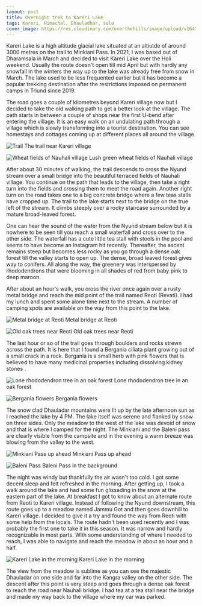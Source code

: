 ```yaml
---
layout: post
title: Overnight trek to Kareri Lake
tags: Kareri, Himachal, Dhauladhar, solo
cover_image: https://res.cloudinary.com/overthehills/image/upload/v1647685532/kareri/kareri-lake.jpg
---
```


Kareri Lake is a high altitude glacial lake situated at an altiutde of around 3000 metres on the trail to Minkiani Pass. In 2021, I was based out of Dharamsala in March and decided to visit Kareri Lake over the Holi weekend. Usually the route doesn't open till mid April but with hardly any snowfall in the winters the way up to the lake was already free from snow in March. The lake used to be less frequented earlier but it has become a popular trekking destination after the restrictions imposed on permanent camps in Triund since 2019. 

The road goes a couple of kilometres beyond Kareri village now but I decided to take the old walking path to get a better look at the village. The path starts in between a couple of shops near the first U-bend after entering the village. It is an easy walk on an undulating path through a village which is slowly transforming into a tourist destination. You can see homestays and cottages coming up at different places all around the village. 

![Trail](https://res.cloudinary.com/overthehills/image/upload/v1647685535/kareri/trail.jpg)
<span class="caption">The trail near Kareri village</span>

![Wheat fields of Nauhali village](https://res.cloudinary.com/overthehills/image/upload/v1647685533/kareri/nauhali.jpg)
<span class="caption">Lush green wheat fields of Nauhali village</span>

After about 30 minutes of walking, the trail descends to cross the Nyund stream over a small bridge into the beautiful terraced fields of Nauhali village. You continue on the path that leads to the village, then take a right turn into the fields and crossing them to meet the road again. Another right turn on the road takes one to a big concrete bridge where a few teas stalls have cropped up. The trail to the lake starts next to the bridge on the true left of the stream. It climbs steeply over a rocky staircase surrounded by a mature broad-leaved forest.

One can hear the sound of the water from the Nyund stream below but it is nowhere to be seen till you reach a small waterfall and cross over to the other side. The waterfall has a cute little tea stall with stools in the pool and seems to have become an Instagram hit recently. Thereafter, the ascent remains steep but becomes less rocky as you go through a dense oak forest till the valley starts to open up. The dense, broad leaved forest gives way to conifers. All along the way, the greenery was interspersed by rhododendrons that were blooming in all shades of red from baby pink to deep maroon. 

After about an hour's walk, you cross the river once again over a rusty metal bridge and reach the mid point of the trail named Reoti (Revati). I had my lunch and spent some alone time next to the stream. A number of camping spots are available on the way from this point to the lake. 

![Metal bridge at Reoti](https://res.cloudinary.com/overthehills/image/upload/v1647685534/kareri/reoti.jpg)
<span class="caption">Metal bridge at Reoti</span>

![Old oak trees near Reoti](https://res.cloudinary.com/overthehills/image/upload/v1647685534/kareri/oak-forest.jpg.jpg)
<span class="caption">Old oak trees near Reoti</span>


The last hour or so of the trail goes through boulders and rocks strewn across the path. It is here that I found a Bergania ciliata plant growing out of a small crack in a rock. Bergania is a small herb with pink flowers that is believed to have many medicinal properties including dissolving kidney stones . 

![Lone rhododendron tree in an oak forest](https://res.cloudinary.com/overthehills/image/upload/v1647685534/kareri/pink-rhododendron.jpg)
<span class="caption">Lone rhododendron tree in an oak forest</span>

![Bergania flowers](https://res.cloudinary.com/overthehills/image/upload/v1647685532/kareri/bergania.jpg)
<span class="caption">Bergania flowers</span>


The snow clad Dhauladar mountains were lit up by the late afternoon sun as I reached the lake by 4 PM. The lake itself was serene and flanked by snow on three sides. Only the meadow to the west of the lake was devoid of snow and that is where I camped for the night. The Minkiani and the Baleni pass are clearly visible from the campsite and in the evening a warm breeze was blowing from the valley to the west.

![Minkiani Pass up ahead](https://res.cloudinary.com/overthehills/image/upload/v1647685533/kareri/minkiani.jpg)
<span class="caption">Minkiani Pass up ahead</span>

![Baleni Pass](https://res.cloudinary.com/overthehills/image/upload/v1647685532/kareri/baleni-pass.jpg)
<span class="caption">Baleni Pass in the background</span>


The night was windy but thankfully the air wasn't too cold. I got some decent sleep and felt refreshed in the morning. After getting up, I took a walk around the lake and had some fun glissading in the snow at the eastern part of the lake. At breakfast I got to know about an alternate route from Reoti to Kareri village. Instead of following the Nyund downstream, this route goes up to a meadow named Jammu Got and then goes downhill to Kareri village. I decided to give it a try and found the way from Reoti with some help from the locals. The route hadn't been used recently and I was probably the first one to take it in this season. It was narrow and hardly recognizable in most parts. With some understanding of where I needed to reach, I was able to navigate and reach the meadow in about an hour and a half. 

![Kareri Lake in the morning](https://res.cloudinary.com/overthehills/image/upload/v1647685532/kareri/kareri-morning.jpg)
<span class="caption">Kareri Lake in the morning</span>


The view from the meadow is sublime as you can see the majestic Dhauladar on one side and far into the Kangra valley on the other side. The descent after this point is very steep and goes through a dense oak forest to reach the road near Nauhali bridge. I had tea at a tea stall near the bridge and made my way back to the village where my car was parked.

